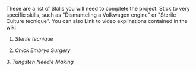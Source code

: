 These are a list of Skills you will need to complete the project. Stick to very specific skills, such as "Dismanteling a Volkwagen engine" or "Sterile Culture tecnique".
You can also Link to video explinations contained in the wiki

1. *Sterile tecnique*

2. *Chick Embryo Surgery*

3, *Tungsten Needle Making*
 
